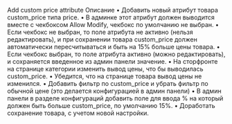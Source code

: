 Add custom price attribute
Описание
    • Добавить новый атрибут товара custom_price типа price.
    • В админке этот атрибут должен выводится вместе с чекбоксом Allow Modify, чекбокс по умолчанию не выбран.
    • Если чекбокс не выбран, то поле атрибута не активно (нельзя редактировать), и при сохранении товара custom_price должен автоматически пересчитываться и быть на 15% больше цены товара.
    • Если чекбокс выбран, то поле атрибута активно (можно редактировать), и сохраняется введенное из админ панели значение.
    • На сторфронте на странице категории изменить вывод цены, что бы выводилась custom_price.
    • Убедится, что на странице товара вывод цены не изменился.
    • Добавить фильтр по custom_price и убрать фильтр по обычной цене (это делается конфигурацией в админ панели)
    • В админ панели в разделе конфигураций добавить поле для ввода % на который должен быть больше custom_price, по умолчанию 15%.
    • Доработать сохранение товара, с учетом новой настройки.
